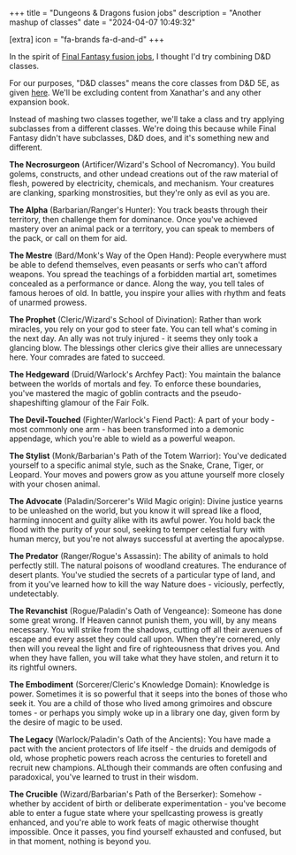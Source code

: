 +++
title = "Dungeons & Dragons fusion jobs"
description = "Another mashup of classes"
date = "2024-04-07 10:49:32"

[extra]
icon = "fa-brands fa-d-and-d"
+++

In the spirit of [Final Fantasy fusion jobs](@/blog/final-fantasy-fusion-jobs.md),
I thought I'd try combining D&D classes.

<!-- more -->

For our purposes, "D&D classes" means the core classes from
D&D 5E, as given [here](https://dungeonsdragons.fandom.com/wiki/List_of_Dungeons_%26_Dragons_5th_edition_character_classes).
We'll be excluding content from Xanathar's and any other expansion book.

Instead of mashing two classes together, we'll take a class and try applying subclasses from a different classes.
We're doing this because while Final Fantasy didn't have subclasses, D&D does, and it's something new and different.

**The Necrosurgeon** (Artificer/Wizard's School of Necromancy). You build golems, constructs, and other undead creations out of the raw material of flesh,
powered by electricity, chemicals, and mechanism. Your creatures are clanking, sparking monstrosities, but they're only as evil as you are.

**The Alpha** (Barbarian/Ranger's Hunter): You track beasts through their territory, then challenge them for dominance.
Once you've achieved mastery over an animal pack or a territory, you can speak to members of the pack, or call on them for aid.

**The Mestre** (Bard/Monk's Way of the Open Hand): People everywhere must be able to defend themselves,
even peasants or serfs who can't afford weapons. You spread the teachings of a forbidden martial art, sometimes concealed as a performance or dance.
Along the way, you tell tales of famous heroes of old. In battle, you inspire your allies with rhythm and feats of unarmed prowess.

**The Prophet** (Cleric/Wizard's School of Divination): Rather than work miracles, you rely on your god to steer fate.
You can tell what's coming in the next day. An ally was not truly injured - it seems they only took a glancing blow.
The blessings other clerics give their allies are unnecessary here. Your comrades are fated to succeed.

**The Hedgeward** (Druid/Warlock's Archfey Pact): You maintain the balance between the worlds of mortals and fey.
To enforce these boundaries, you've mastered the magic of goblin contracts and the pseudo-shapeshifting glamour of the Fair Folk.

**The Devil-Touched** (Fighter/Warlock's Fiend Pact): A part of your body - most commonly one arm - has been
transformed into a demonic appendage, which you're able to wield as a powerful weapon.

**The Stylist** (Monk/Barbarian's Path of the Totem Warrior): You've dedicated yourself to a specific animal style,
such as the Snake, Crane, Tiger, or Leopard. Your moves and powers grow as you attune yourself more closely with your chosen animal.

**The Advocate** (Paladin/Sorcerer's Wild Magic origin): Divine justice yearns to be unleashed on the world,
but you know it will spread like a flood, harming innocent and guilty alike with its awful power.
You hold back the flood with the purity of your soul, seeking to temper celestial fury with human mercy,
but you're not always successful at averting the apocalypse.

**The Predator** (Ranger/Rogue's Assassin): The ability of animals to hold perfectly still. The natural poisons of woodland creatures.
The endurance of desert plants. You've studied the secrets of a particular type of land, and from it you've learned how to kill
the way Nature does - viciously, perfectly, undetectably.

**The Revanchist** (Rogue/Paladin's Oath of Vengeance): Someone has done some great wrong. If Heaven cannot punish them, you will,
by any means necessary. You will strike from the shadows, cutting off all their avenues of escape and every asset they could call upon.
When they're cornered, only then will you reveal the light and fire of righteousness that drives you.
And when they have fallen, you will take what they have stolen, and return it to its rightful owners.

**The Embodiment** (Sorcerer/Cleric's Knowledge Domain): Knowledge is power. Sometimes it is so powerful
that it seeps into the bones of those who seek it. You are a child of those who lived among grimoires and
obscure tomes - or perhaps you simply woke up in a library one day, given form by the desire of magic to be used.

**The Legacy** (Warlock/Paladin's Oath of the Ancients): You have made a pact with the ancient protectors
of life itself - the druids and demigods of old, whose prophetic powers reach across the centuries to foretell and recruit new champions.
ALthough their commands are often confusing and paradoxical, you've learned to trust in their wisdom.

**The Crucible** (Wizard/Barbarian's Path of the Berserker): Somehow - whether by accident of birth
or deliberate experimentation - you've become able to enter a fugue state where your spellcasting prowess
is greatly enhanced, and you're able to work feats of magic otherwise thought impossible.
Once it passes, you find yourself exhausted and confused, but in that moment, nothing is beyond you.
